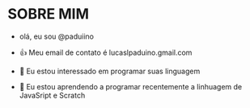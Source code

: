 # SOBRE MIM
- olá, eu sou @paduiino

- :+1: Meu email de contato é lucaslpaduino.gmail.com
- 👀 Eu estou interessado em programar suas linguagem
- 🌱 Eu estou aprendendo a programar recentemente a linhuagem de JavaSript e Scratch
